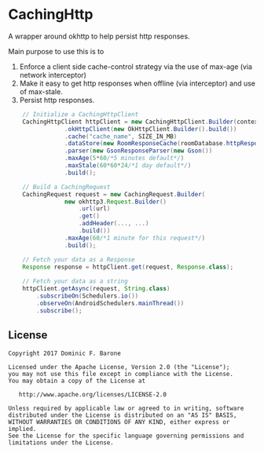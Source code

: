 # CachingHttp
A wrapper around okhttp to help persist http responses.

Main purpose to use this is to 
1) Enforce a client side cache-control strategy via the use of max-age (via network interceptor)
2) Make it easy to get http responses when offline (via interceptor) and use of max-stale.
3) Persist http responses.

```groovy
    // Initialize a CachingHttpClient
    CachingHttpClient httpClient = new CachingHttpClient.Builder(context/*to check network availability*/)
                .okHttpClient(new OkHttpClient.Builder().build())
                .cache("cache_name", SIZE_IN_MB)
                .dataStore(new RoomResponseCache(roomDatabase.httpResponseDao()))
                .parser(new GsonResponseParser(new Gson())
                .maxAge(5*60/*5 minutes default*/)
                .maxStale(60*60*24/*1 day default*/)
                .build();
```

```groovy
    // Build a CachingRequest
    CachingRequest request = new CachingRequest.Builder(
                new okhttp3.Request.Builder()
                    .url(url)
                    .get()
                    .addHeader(..., ...)
                    .build())
                .maxAge(60/*1 minute for this request*/)
                .build();
```

```groovy
    // Fetch your data as a Response
    Response response = httpClient.get(request, Response.class);
    
    // Fetch your data as a string
    httpClient.getAsync(request, String.class)
        .subscribeOn(Schedulers.io())
        .observeOn(AndroidSchedulers.mainThread())
        .subscribe();
```

License
-------
    Copyright 2017 Dominic F. Barone

    Licensed under the Apache License, Version 2.0 (the "License");
    you may not use this file except in compliance with the License.
    You may obtain a copy of the License at

       http://www.apache.org/licenses/LICENSE-2.0

    Unless required by applicable law or agreed to in writing, software
    distributed under the License is distributed on an "AS IS" BASIS,
    WITHOUT WARRANTIES OR CONDITIONS OF ANY KIND, either express or implied.
    See the License for the specific language governing permissions and
    limitations under the License.

